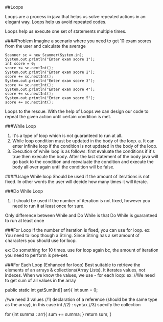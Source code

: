 ##Loops

Loops are a process in java that helps us solve
repeated actions in an elegant way. Loops
help us avoid repeated codes. 

Loops help us execute one set of statements multiple times.


####Problem
Imagine a scenario where you need to get 10 exam
scores from the user and calculate the average
    
    Scanner sc = new Scanner(System.in);
    System.out.println("Enter exam score 1");
    int score = 0;
    score += sc.nextInt();
    System.out.println("Enter exam score 2");
    score += sc.nextInt();
    System.out.println("Enter exam score 3");
    score += sc.nextInt();
    System.out.println("Enter exam score 4");
    score += sc.nextInt();
    System.out.println("Enter exam score 5");
    score += sc.nextInt();

Loops to the rescue. With the help of Loops we can design our code to repeat the 
given action until certain condition is met.

###While Loop
1. It's  a type of loop which is not guaranteed to run at all. 
2. While loop condition must be updated in the body of the loop. 
   a. It can enter infinite loop if the condition is not updated in the body of the loop.
3. Execution of while loop is as follows: first evaluate the conditions if it's true 
then execute the body. After the last statement of the body java will go back to the
condition and reevaluate the condition and execute the body all over again until the
condition will be false.


####Usage
While loop Should be used if the amount of iterations is not fixed.
In other words the user will decide how many times it will iterate.


###Do While Loop

1. It should be used if the number of iteration is not fixed, however you need to run it
at least once for sure.

Only difference between While and Do While is that Do While is guaranteed to run 
at least once

###For Loop
If the number of iteration is fixed, you can use for loop. 
ex: You need to loop though a String. Since String has a set amount of characters you should 
use for loop.

ex: Do something for 10 times. use for loop again bc, the amount of iteration you need to 
perform is pre-set.

###For Each Loop (Enhanced for loop)
Best suitable to retrieve the elements of an arrays & collections(Array Lists).
It iterates values, not indexes. When we know the values, we use - for each loop:
ex:
//We need to get sum of all values in the array

public static int getSum(int[] arr){
int sum = 0;

//we need 3 values
//1) declaration of a reference (should be the same type as the array), in this case int
//2) : syntax
//3) specify the collection

for (int summa : arr){
sum += summa;
}
return sum;
}